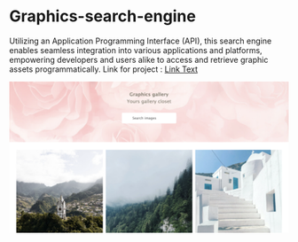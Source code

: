 # Graphics-search-engine
 Utilizing an Application Programming Interface (API), this search engine enables seamless integration into various applications and platforms, empowering developers and users alike to access and retrieve graphic assets programmatically.
Link for project :
[Link Text](https://kritikaacharya.github.io/Graphics-search-engine/)

![alt text](<Screenshot 2024-02-13 at 22.16.48.png>)

